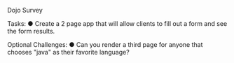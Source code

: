 Dojo Survey

Tasks:
● Create a 2 page app that will allow clients to fill out a form and see the form results.

Optional Challenges:
● Can you render a third page for anyone that chooses "java" as their favorite language?